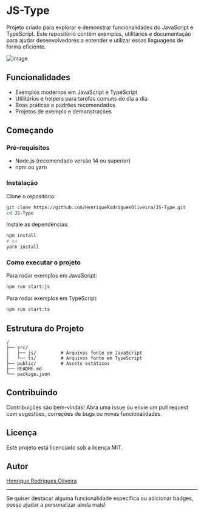 # JS-Type

Projeto criado para explorar e demonstrar funcionalidades do JavaScript e TypeScript. Este repositório contém exemplos, utilitários e documentação para ajudar desenvolvedores a entender e utilizar essas linguagens de forma eficiente.

![image](https://github.com/user-attachments/assets/a36c5b1b-bea3-435b-8308-0c29d5e646c7)

## Funcionalidades

- Exemplos modernos em JavaScript e TypeScript
- Utilitários e helpers para tarefas comuns do dia a dia
- Boas práticas e padrões recomendados
- Projetos de exemplo e demonstrações

## Começando

### Pré-requisitos

- Node.js (recomendado versão 14 ou superior)
- npm ou yarn

### Instalação

Clone o repositório:
```bash
git clone https://github.com/HenriqueRodriguesOliveira/JS-Type.git
cd JS-Type
```

Instale as dependências:
```bash
npm install
# ou
yarn install
```

### Como executar o projeto

Para rodar exemplos em JavaScript:
```bash
npm run start:js
```

Para rodar exemplos em TypeScript:
```bash
npm run start:ts
```

## Estrutura do Projeto

```
/
├── src/
│   ├── js/         # Arquivos fonte em JavaScript
│   └── ts/         # Arquivos fonte em TypeScript
├── public/         # Assets estáticos
├── README.md
└── package.json
```

## Contribuindo

Contribuições são bem-vindas! Abra uma issue ou envie um pull request com sugestões, correções de bugs ou novas funcionalidades.

## Licença

Este projeto está licenciado sob a licença MIT.

## Autor

[Henrique Rodrigues Oliveira](https://github.com/HenriqueRodriguesOliveira)

---

Se quiser destacar alguma funcionalidade específica ou adicionar badges, posso ajudar a personalizar ainda mais!
